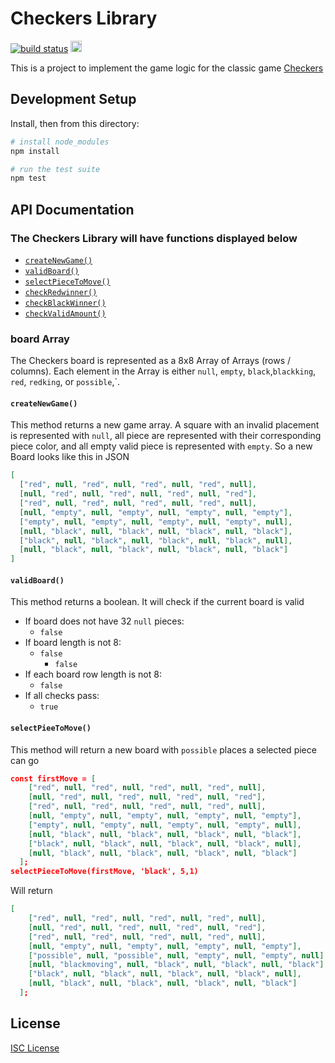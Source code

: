 # Checkers Library

<a href='https://travis-ci.org/KimjManansala/Checkers-Library/'><img src='https://travis-ci.org/KimjManansala/Checkers-Library.svg?branch=master' alt="build status"></a>
<a href="https://badge.fury.io/js/checkerslibrary"><img src="https://badge.fury.io/js/checkerslibrary.svg" alt="npm version" height="18"></a>

This is a project to implement the game logic for the classic game
[Checkers]

## Development Setup

Install, then from this directory:

```sh
# install node_modules
npm install

# run the test suite
npm test
```

## API Documentation

### The Checkers Library will have functions displayed below

- [`createNewGame()`](#c4createNewGame)
- [`validBoard()`](#c4validBoard)
- [`selectPieceToMove()`](#c4selectPieceToMove)
- [`checkRedwinner()`](#c4checkRedwinner)
- [`checkBlackWinner()`](#c4checkBlackWinner)
- [`checkValidAmount()`](#c4checkValidAmount)

### board Array

The Checkers board is represented as a 8x8 Array of Arrays (rows / columns).
Each element in the Array is either `null`, `empty`, `black`,`blackking`, `red`, `redking`, or `possible`,`.

#### <a name='c4createNewGame'></a>`createNewGame()`

This method returns a new game array. A square with an invalid placement is
represented with `null`, all piece are represented with their corresponding
piece color, and all empty valid piece is represented with `empty`.
So a new Board looks like this in JSON

```json
[
  ["red", null, "red", null, "red", null, "red", null],
  [null, "red", null, "red", null, "red", null, "red"],
  ["red", null, "red", null, "red", null, "red", null],
  [null, "empty", null, "empty", null, "empty", null, "empty"],
  ["empty", null, "empty", null, "empty", null, "empty", null],
  [null, "black", null, "black", null, "black", null, "black"],
  ["black", null, "black", null, "black", null, "black", null],
  [null, "black", null, "black", null, "black", null, "black"]
]
```

#### <a name='c4validBoard'></a>`validBoard()`

This method returns a boolean. It will check if the current board is valid

- If board does not have 32 `null` pieces:
  - `false`
- If board length is not 8:
  - `false`
    - `false`
- If each board row length is not 8:
  - `false`
- If all checks pass:
  - `true`

#### <a name='c4selectPieeToMove'></a>`selectPieeToMove()`

This method will return a new board with `possible` places a selected piece can go

```json
const firstMove = [
    ["red", null, "red", null, "red", null, "red", null],
    [null, "red", null, "red", null, "red", null, "red"],
    ["red", null, "red", null, "red", null, "red", null],
    [null, "empty", null, "empty", null, "empty", null, "empty"],
    ["empty", null, "empty", null, "empty", null, "empty", null],
    [null, "black", null, "black", null, "black", null, "black"],
    ["black", null, "black", null, "black", null, "black", null],
    [null, "black", null, "black", null, "black", null, "black"]
  ];
selectPieceToMove(firstMove, 'black', 5,1)
```

Will return

```json
[
    ["red", null, "red", null, "red", null, "red", null],
    [null, "red", null, "red", null, "red", null, "red"],
    ["red", null, "red", null, "red", null, "red", null],
    [null, "empty", null, "empty", null, "empty", null, "empty"],
    ["possible", null, "possible", null, "empty", null, "empty", null],
    [null, "blackmoving", null, "black", null, "black", null, "black"],
    ["black", null, "black", null, "black", null, "black", null],
    [null, "black", null, "black", null, "black", null, "black"]
  ];

```

## License

[ISC License]

[checkers]: https://en.wikipedia.org/wiki/Draughts
[npm]: https://www.npmjs.com/package/checkerslibrary
[isc license]: LICENSE.md

